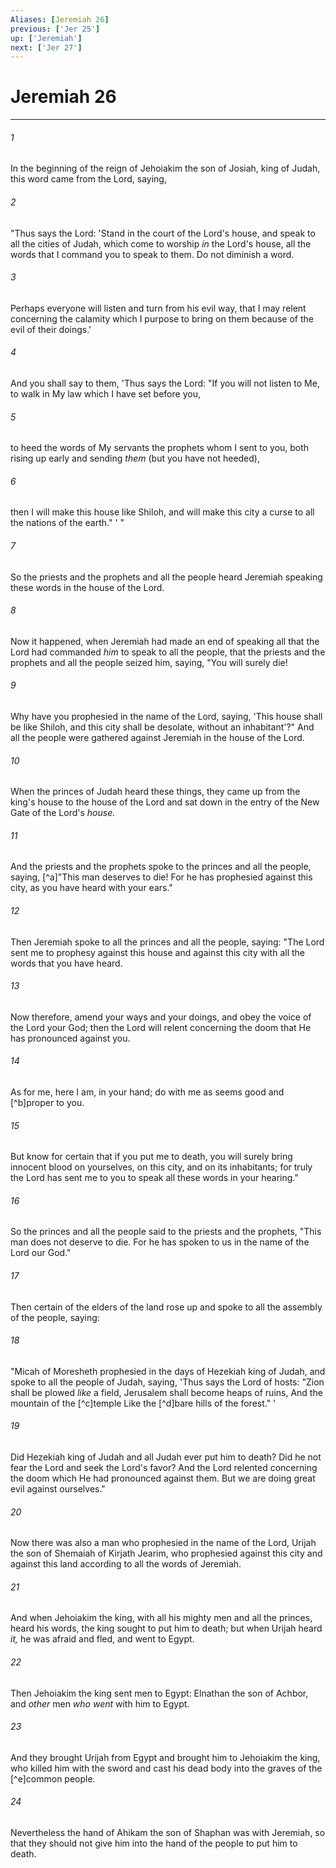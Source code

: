 ```yaml
---
Aliases: [Jeremiah 26]
previous: ['Jer 25']
up: ['Jeremiah']
next: ['Jer 27']
---
```

# Jeremiah 26

***


###### 1 
In the beginning of the reign of Jehoiakim the son of Josiah, king of Judah, this word came from the Lord, saying, 

###### 2 
"Thus says the Lord: 'Stand in the court of the Lord's house, and speak to all the cities of Judah, which come to worship _in_ the Lord's house, all the words that I command you to speak to them. Do not diminish a word. 

###### 3 
Perhaps everyone will listen and turn from his evil way, that I may relent concerning the calamity which I purpose to bring on them because of the evil of their doings.' 

###### 4 
And you shall say to them, 'Thus says the Lord: "If you will not listen to Me, to walk in My law which I have set before you, 

###### 5 
to heed the words of My servants the prophets whom I sent to you, both rising up early and sending _them_ (but you have not heeded), 

###### 6 
then I will make this house like Shiloh, and will make this city a curse to all the nations of the earth." ' " 

###### 7 
So the priests and the prophets and all the people heard Jeremiah speaking these words in the house of the Lord. 

###### 8 
Now it happened, when Jeremiah had made an end of speaking all that the Lord had commanded _him_ to speak to all the people, that the priests and the prophets and all the people seized him, saying, "You will surely die! 

###### 9 
Why have you prophesied in the name of the Lord, saying, 'This house shall be like Shiloh, and this city shall be desolate, without an inhabitant'?" And all the people were gathered against Jeremiah in the house of the Lord. 

###### 10 
When the princes of Judah heard these things, they came up from the king's house to the house of the Lord and sat down in the entry of the New Gate of the Lord's _house._ 

###### 11 
And the priests and the prophets spoke to the princes and all the people, saying, [^a]"This man deserves to die! For he has prophesied against this city, as you have heard with your ears." 

###### 12 
Then Jeremiah spoke to all the princes and all the people, saying: "The Lord sent me to prophesy against this house and against this city with all the words that you have heard. 

###### 13 
Now therefore, amend your ways and your doings, and obey the voice of the Lord your God; then the Lord will relent concerning the doom that He has pronounced against you. 

###### 14 
As for me, here I am, in your hand; do with me as seems good and [^b]proper to you. 

###### 15 
But know for certain that if you put me to death, you will surely bring innocent blood on yourselves, on this city, and on its inhabitants; for truly the Lord has sent me to you to speak all these words in your hearing." 

###### 16 
So the princes and all the people said to the priests and the prophets, "This man does not deserve to die. For he has spoken to us in the name of the Lord our God." 

###### 17 
Then certain of the elders of the land rose up and spoke to all the assembly of the people, saying: 

###### 18 
"Micah of Moresheth prophesied in the days of Hezekiah king of Judah, and spoke to all the people of Judah, saying, 'Thus says the Lord of hosts: "Zion shall be plowed _like_ a field, Jerusalem shall become heaps of ruins, And the mountain of the [^c]temple Like the [^d]bare hills of the forest." ' 

###### 19 
Did Hezekiah king of Judah and all Judah ever put him to death? Did he not fear the Lord and seek the Lord's favor? And the Lord relented concerning the doom which He had pronounced against them. But we are doing great evil against ourselves." 

###### 20 
Now there was also a man who prophesied in the name of the Lord, Urijah the son of Shemaiah of Kirjath Jearim, who prophesied against this city and against this land according to all the words of Jeremiah. 

###### 21 
And when Jehoiakim the king, with all his mighty men and all the princes, heard his words, the king sought to put him to death; but when Urijah heard _it,_ he was afraid and fled, and went to Egypt. 

###### 22 
Then Jehoiakim the king sent men to Egypt: Elnathan the son of Achbor, and _other_ men _who went_ with him to Egypt. 

###### 23 
And they brought Urijah from Egypt and brought him to Jehoiakim the king, who killed him with the sword and cast his dead body into the graves of the [^e]common people. 

###### 24 
Nevertheless the hand of Ahikam the son of Shaphan was with Jeremiah, so that they should not give him into the hand of the people to put him to death.
